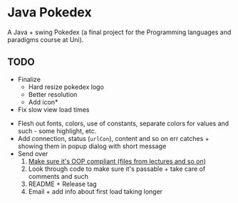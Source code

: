# Java Pokedex

A Java + swing Pokedex (a final project for the Programming languages and paradigms course at Uni).

## TODO

- Finalize
	- Hard resize pokedex logo
    - Better resolution
    - Add icon\*
- Fix slow view load times
<!-- -->
- Flesh out fonts, colors, use of constants, separate colors for values and such - some highlight, etc.
- Add connection, status (`urlCon`), content and so on err catches + showing them in popup dialog with short message 
- Send over
	1. [Make sure it's OOP compliant (files from lectures and so on)](https://chatgpt.com/c/684809ed-71cc-8012-af80-2ef2483b0f6f)
    2. Look through code to make sure it's passable + take care of comments and such
    <!-- -->
	3. README + Release tag
	4. Email + add info about first load taking longer

